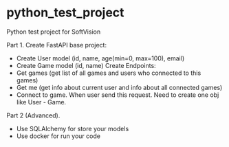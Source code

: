 # python_test_project
Python test project for SoftVision

Part 1. Create FastAPI base project:
- Create User model (id, name, age(min=0, max=100), email)
- Create Game model (id, name)
Create Endpoints:
- Get games (get list of all games and users who connected to this games)
- Get me (get info about current user and info about all connected games)
- Connect to game. When user send this request. Need to create one obj like User - Game.

Part 2 (Advanced).
- Use SQLAlchemy for store your models
- Use docker for run your code
